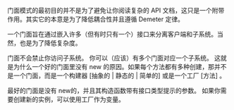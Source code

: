 门面模式的最初目的并不是为了避免让你阅读复杂的 API 文档，这只是一个附带作用。其实它的本意是为了降低耦合性并且遵循 Demeter 定律。

一个门面旨在通过嵌入许多（但有时只有一个）接口来分离客户端和子系统。当然，也是为了降低复杂度。

门面不会禁止你访问子系统。
你可以（应该）有多个门面对应一个子系统。
这就是为什么一个好的门面里没有 new 的原因。如果每个方法都有多种创建，那并不是一个门面，而是一个构建器 [抽象的 | 静态的 | 简单的] 或是一个工厂 [方法] 。

最好的门面是没有 new的，并且其构造函数带有接口类型提示的参数。 如果你需要创建新的实例，可以使用工厂作为变量。
